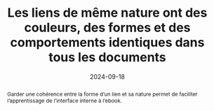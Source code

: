---
N: '133'
Rubrique: Liens
title: Les liens de même nature ont des couleurs, des formes et des comportements  identiques dans tous les documents
abstract: Garder une cohérence entre la forme d’un lien et sa nature permet de faciliter l’apprentissage de l’interface interne à l’ebook.
categories: 
    - "Liens"
agrege: O4133-E041
opquast: '4 133'
indiceebook: '41'
description: "Règle n° 041"
before: "040"
weight: "041"
after: "042"
actif: '1'
layout: rules
date: 2024-09-18
tags: 
    - "Accessibilité"
    - "Lisibilité"
    - "Utilisabilité"
objectif: 
    - "Améliorer l'identification des liens et de leurs fonctions respectives."
Meo: 
    - "Appliquer des propriétés communes de style, de couleur, de graisse, de casse, de soulignement aux ensembles de liens de même nature."
Controle: 
    - "Dans l'ensemble de l’ebook, vérifier que les liens de même nature (liens au fil du texte, renvoi vers des notes, des réseaux sociaux, etc.) ont des présentations visuellement similaires dans l'ensemble de l’ebook."
epubcheck: 
ace: 
humancheck: true
ReadiumGoToolkit: 
Source: 
    - "Opquast"
Referentiel: 
    - ""
steps: 
    - "Projet éditorial"
---